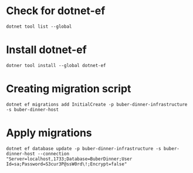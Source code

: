 ﻿# Check for dotnet-ef

```shell
dotnet tool list --global
```

# Install dotnet-ef

```shell
dotner tool install --global dotnet-ef
```

# Creating migration script

```shell
dotnet ef migrations add InitialCreate -p buber-dinner-infrastructure -s buber-dinner-host
```

# Apply migrations

```shell
dotnet ef database update -p buber-dinner-infrastructure -s buber-dinner-host --connection "Server=localhost,1733;Database=BuberDinner;User Id=sa;Password=S3cur3P@ssW0rd\!;Encrypt=false"
```